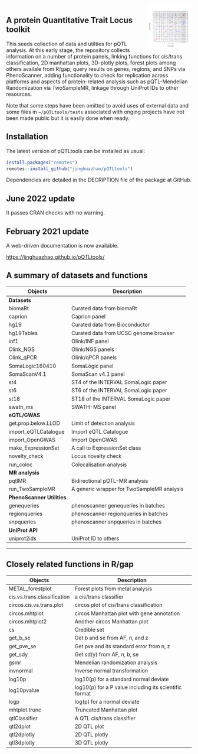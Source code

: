 
<img src="man/figures/logo.svg" align="right" alt="" width="120" />

## A protein Quantitative Trait Locus toolkit

This seeds collection of data and utilties for pQTL analysis. At this
early stage, the repository collects information on a number of protein
panels, linking functions for cis/trans classification, 2D manhattan
plots, 3D-plotly plots, forest plots among others availale from R/gap;
query results on genes, regions, and SNPs via PhenoScanner, adding
functionality to check for replication across platforms and aspects of
protein-related analysis such as pQTL-Mendelian Randomization via
TwoSampleMR, linkage through UniProt IDs to other resources.

Note that some steps have been omitted to avoid uses of external data
and some files in `~/pQTLtools/tests` associated with onging projects
have not been made public but it is easily done when ready.

## Installation

The latest version of pQTLtools can be installed as usual:

``` r
install.packages("remotes")
remotes::install_github("jinghuazhao/pQTLtools")
```

Dependencies are detailed in the DECRIPTION file of the package at
GitHub.

## June 2022 update

It passes CRAN checks with no warning.

## February 2021 update

A web-driven documentation is now available.

<https://jinghuazhao.github.io/pQTLtools/>

## A summary of datasets and functions

| Objects                    | Description                                |
|----------------------------|--------------------------------------------|
| **Datasets**               |                                            |
| biomaRt                    | Curated data from biomaRt                  |
| caprion                    | Caprion panel                              |
| hg19                       | Curated data from Bioconductor             |
| hg19Tables                 | Curated data from UCSC genome browser      |
| inf1                       | Olink/INF panel                            |
| Olink\_NGS                 | Olink/NGS panels                           |
| Olink\_qPCR                | Olink/qPCR panels                          |
| SomaLogic160410            | SomaLogic panel                            |
| SomaScanV4.1               | SomaScan v4.1 panel                        |
| st4                        | ST4 of the INTERVAL SomaLogic paper        |
| st6                        | ST6 of the INTERVAL SomaLogic paper        |
| st18                       | ST18 of the INTERVAL SomaLogic paper       |
| swath\_ms                  | SWATH-MS panel                             |
| **eQTL/GWAS**              |                                            |
| get.prop.below.LLOD        | Limit of detection analysis                |
| import\_eQTLCatalogue      | Import eQTL Catalogue                      |
| import\_OpenGWAS           | Import OpenGWAS                            |
| make\_ExpressionSet        | A call to ExpressionSet class              |
| novelty\_check             | Locus novelty check                        |
| run\_coloc                 | Colocalisation analysis                    |
| **MR analysis**            |                                            |
| pqtlMR                     | Bidirectional pQTL-MR analysis             |
| run\_TwoSampleMR           | A generic wrapper for TwoSampleMR analysis |
| **PhenoScanner Utilities** |                                            |
| genequeries                | phenoscanner genequeries in batches        |
| regionqueries              | phenoscanner regionqueries in batches      |
| snpqueries                 | phenoscanner snpqueries in batches         |
| **UniProt API**            |                                            |
| uniprot2ids                | UniProt ID to others                       |

------------------------------------------------------------------------

## Closely related functions in R/gap

| Objects                     | Description                                            |
|-----------------------------|--------------------------------------------------------|
| METAL\_forestplot           | Forest plots from metal analysis                       |
| cis.vs.trans.classification | a cis/trans classifier                                 |
| circos.cis.vs.trans.plot    | circos plot of cis/trans classification                |
| circos.mhtplot              | circos Manhattan plot with gene annotation             |
| circos.mhtplot2             | Another circos Manhattan plot                          |
| cs                          | Credible set                                           |
| get\_b\_se                  | Get b and se from AF, n, and z                         |
| get\_pve\_se                | Get pve and its standard error from n, z               |
| get\_sdy                    | Get sd(y) from AF, n, b, se                            |
| gsmr                        | Mendelian randomization analysis                       |
| invnormal                   | Inverse normal transformation                          |
| log10p                      | log10(p) for a standard normal deviate                 |
| log10pvalue                 | log10(p) for a P value including its scientific format |
| logp                        | log(p) for a normal deviate                            |
| mhtplot.trunc               | Truncated Manhattan plot                               |
| qtlClassifier               | A QTL cis/trans classifier                             |
| qtl2dplot                   | 2D QTL plot                                            |
| qtl2dplotly                 | 2D QTL plotly                                          |
| qtl3dplotly                 | 3D QTL plotly                                          |
